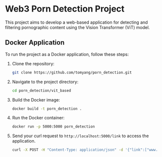 # Web3 Porn Detection Project

This project aims to develop a web-based application for detecting and filtering pornographic content using the Vision Transformer (ViT) model.

## Docker Application

To run the project as a Docker application, follow these steps:

1. Clone the repository:

    ```bash
    git clone https://github.com/tomyang/porn_detection.git
    ```

2. Navigate to the project directory:

    ```bash
    cd porn_detection/vit_based
    ```

3. Build the Docker image:

    ```bash
    docker build -t porn_detection .
    ```

4. Run the Docker container:

    ```bash
    docker run -p 5000:5000 porn_detection
    ```

5. Send your curl request to `http://localhost:5000/link` to access the application.

    ```bash
    curl -X POST -H "Content-Type: application/json" -d '{"link":["www.example.com"]}' http://localhost:5000/link
    ```


